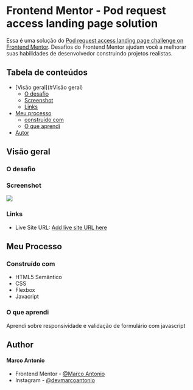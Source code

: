# Frontend Mentor - Pod request access landing page solution

Essa é uma solução do [Pod request access landing page challenge on Frontend Mentor](https://www.frontendmentor.io/challenges/pod-request-access-landing-page-eyTmdkLSG). Desafios do Frontend Mentor ajudam você a melhorar suas habilidades de desenvolvedor construindo projetos realistas.

## Tabela de conteúdos

- [Visão geral](#Visão geral)
  - [O desafio](#O-desafio)
  - [Screenshot](#screenshot)
  - [Links](#links)
- [Meu processo](#meu-processo)
  - [construído com](#Construído-com)
  - [O que aprendi](#O-que-aprendi)
- [Autor](#autor)

## Visão geral

### O desafio


### Screenshot

![](./screenshot.jpg)



### Links

- Live Site URL: [Add live site URL here](https://your-live-site-url.com)

## Meu Processo

### Construído com

- HTML5 Semântico 
- CSS 
- Flexbox
- Javacript


### O que aprendi
Aprendi sobre responsividade e validação de formulário com javascript

## Author

 #### Marco Antonio
- Frontend Mentor - [@Marco Antonio](https://www.frontendmentor.io/profile/MarcoAntonioMatos)
- Instagram - [@devmarcoantonio](https://www.instagram.com/marco148antonio/)
